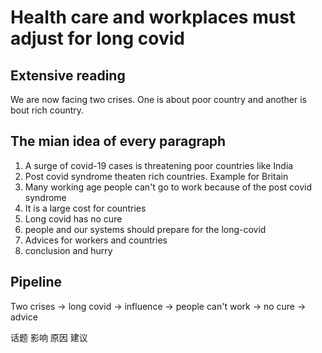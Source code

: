 # Health care and workplaces must adjust for long covid

## Extensive reading

We are now facing two crises. One is about poor country and another is bout rich country.

## The mian idea of every paragraph 

1. A surge of covid-19 cases is threatening poor countries like India
2. Post covid syndrome theaten rich countries. Example for Britain
3. Many working age people can't go to work because of the post covid syndrome
4. It is a large cost for countries
5. Long covid has no cure
6. people and our systems should prepare for the long-covid
7. Advices for workers and countries
8. conclusion and hurry 

## Pipeline

Two crises -> long covid -> influence -> people can't work -> no cure -> advice

话题  影响 原因 建议 